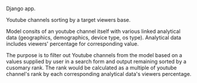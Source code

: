Django app.

Youtube channels sorting by a target viewers base.

Model consits of an youtube channel itself with various linked analytical data
(geographics, demographics, device type, os type). Analytical data includes 
viewers' percentage for corresponding value.

The purpose is to filter out Youtube channels from the model based on a 
values supplied by user in a search form and output remaining sorted by 
a cusomary rank. The rank would be calculated as a multiple of youtube 
channel's rank by each corresponding analytical data's viewers percentage.
